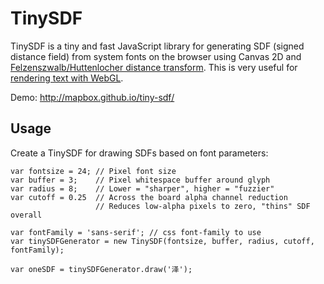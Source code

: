 # TinySDF

TinySDF is a tiny and fast JavaScript library for generating SDF (signed distance field)
from system fonts on the browser using Canvas 2D and
[Felzenszwalb/Huttenlocher distance transform](https://cs.brown.edu/~pff/dt/).
This is very useful for [rendering text with WebGL](https://www.mapbox.com/blog/text-signed-distance-fields/).

Demo: http://mapbox.github.io/tiny-sdf/

## Usage
Create a TinySDF for drawing SDFs based on font parameters:

    var fontsize = 24; // Pixel font size
    var buffer = 3;    // Pixel whitespace buffer around glyph
    var radius = 8;    // Lower = "sharper", higher = "fuzzier"
    var cutoff = 0.25  // Across the board alpha channel reduction
                       // Reduces low-alpha pixels to zero, "thins" SDF overall

    var fontFamily = 'sans-serif'; // css font-family to use
    var tinySDFGenerator = new TinySDF(fontsize, buffer, radius, cutoff, fontFamily);

    var oneSDF = tinySDFGenerator.draw('泽');
